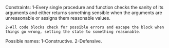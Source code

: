Constraints:
    1-Every single procedure and function checks the sanity of its arguments and either returns something sensible when the arguments are unreasonable or assigns them reasonable values.

    2-All code blocks check for possible errors and escape the block when things go wrong, setting the state to something reasonable.

Possible names:
    1-Constructive.
    2-Defensive.